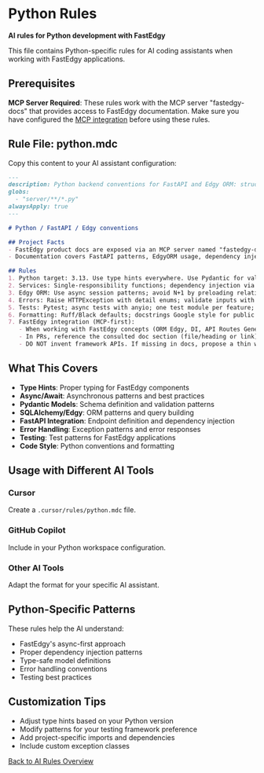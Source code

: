 # Python Rules

**AI rules for Python development with FastEdgy**

This file contains Python-specific rules for AI coding assistants when working with FastEdgy applications.

## Prerequisites

**MCP Server Required**: These rules work with the MCP server "fastedgy-docs" that provides access to FastEdgy documentation. Make sure you have configured the [MCP integration](../mcp.md) before using these rules.

## Rule File: python.mdc

Copy this content to your AI assistant configuration:

```markdown title="python.mdc"
---
description: Python backend conventions for FastAPI and Edgy ORM: structure, errors, and testing
globs:
  - "server/**/*.py"
alwaysApply: true
---

# Python / FastAPI / Edgy conventions

## Project Facts
- FastEdgy product docs are exposed via an MCP server named "fastedgy-docs"
- Documentation covers FastAPI patterns, EdgyORM usage, dependency injection, and FastEdgy framework features

## Rules
1. Python target: 3.13. Use type hints everywhere. Use Pydantic for validation
2. Services: Single-responsibility functions; dependency injection via FastAPI Depends; no global state
3. Edgy ORM: Use async session patterns; avoid N+1 by preloading relations; never perform writes in GET handlers
4. Errors: Raise HTTPException with detail enums; validate inputs with pydantic; log at error boundary
5. Tests: Pytest; async tests with anyio; one test module per feature; add regression test for every bugfix
6. Formatting: Ruff/Black defaults; docstrings Google style for public funcs/classes
7. FastEdgy integration (MCP-first):
   - When working with FastEdgy concepts (ORM Edgy, DI, API Routes Generator, Query Builder, Fields Selector, Metadata Generator, ORM Extensions, Database Migration, Queued Tasks, CLI, i18n, Multi Tenant, Email, Storage, Authentication, settings), MUST first call MCP **fastedgy-docs** → `search("keywords")`, then `read(uri)` for the top result **before coding**
   - In PRs, reference the consulted doc section (file/heading or link)
   - DO NOT invent framework APIs. If missing in docs, propose a thin wrapper with clear TODO and link to the doc gap
```

## What This Covers

- **Type Hints**: Proper typing for FastEdgy components
- **Async/Await**: Asynchronous patterns and best practices
- **Pydantic Models**: Schema definition and validation patterns
- **SQLAlchemy/Edgy**: ORM patterns and query building
- **FastAPI Integration**: Endpoint definition and dependency injection
- **Error Handling**: Exception patterns and error responses
- **Testing**: Test patterns for FastEdgy applications
- **Code Style**: Python conventions and formatting

## Usage with Different AI Tools

### Cursor
Create a `.cursor/rules/python.mdc` file.

### GitHub Copilot
Include in your Python workspace configuration.

### Other AI Tools
Adapt the format for your specific AI assistant.

## Python-Specific Patterns

These rules help the AI understand:

- FastEdgy's async-first approach
- Proper dependency injection patterns
- Type-safe model definitions
- Error handling conventions
- Testing best practices

## Customization Tips

- Adjust type hints based on your Python version
- Modify patterns for your testing framework preference
- Add project-specific imports and dependencies
- Include custom exception classes

[Back to AI Rules Overview](../ai-rules.md)
